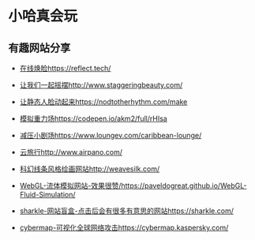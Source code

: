 # 小哈真会玩

## 有趣网站分享

* [在线焕脸](https://reflect.tech/)https://reflect.tech/

* [让我们一起摇摆](http://www.staggeringbeauty.com/)http://www.staggeringbeauty.com/

* [让静态人脸动起来](https://nodtotherhythm.com/make)https://nodtotherhythm.com/make

* [模拟重力场](https://codepen.io/akm2/full/rHIsa)https://codepen.io/akm2/full/rHIsa

* [减压小剧场](https://www.loungev.com/caribbean-lounge/)https://www.loungev.com/caribbean-lounge/

* [云旅行](http://www.airpano.com/)http://www.airpano.com/

* [科幻线条风格绘画网站](http://weavesilk.com/)http://weavesilk.com/

* [WebGL-流体模拟网站-效果很赞/](https://paveldogreat.github.io/WebGL-Fluid-Simulation/)https://paveldogreat.github.io/WebGL-Fluid-Simulation/

* [sharkle-网站盲盒-点击后会有很多有意思的网站](https://sharkle.com/)https://sharkle.com/

* [cybermap-可视化全球网络攻击](https://cybermap.kaspersky.com/)https://cybermap.kaspersky.com/